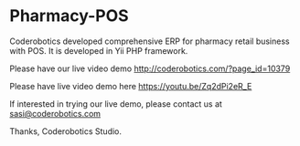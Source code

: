 # Pharmacy-POS

Coderobotics developed comprehensive ERP for pharmacy retail business with POS.
It is developed in Yii PHP framework.

Please have our live video demo
http://coderobotics.com/?page_id=10379

Please have live video demo here 
https://youtu.be/Zq2dPi2eR_E

If interested in trying our live demo, please contact us at sasi@coderobotics.com

Thanks,
Coderobotics Studio.
